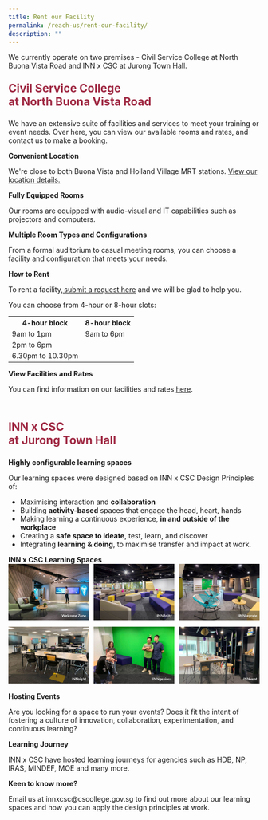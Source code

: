 ```yaml
---
title: Rent our Facility
permalink: /reach-us/rent-our-facility/
description: ""
---
```

<style>

.theheader {
	font-weight: bold;
	color: #9F2943;
	font-size: 1.6em;
	}	
	
.grid-container {
	display: grid;
	grid-template-columns: 1fr 1fr 1fr;
	grid-gap: 2%;
	margin-bottom: 2%;
	}	
</style>

<p>We currently operate on two premises - Civil Service College at North Buona Vista Road and INN x CSC at Jurong Town Hall.</p>


<p class="theheader">Civil Service College 
	<br>at North Buona Vista Road</p>
<p>We have an extensive suite of facilities and services to meet your training or event needs. Over here, you can view our available rooms and rates, and contact us to make a booking.</p>

<b>Convenient Location</b>
<p>We're close to both Buona Vista and Holland Village MRT stations. <a href="/contact-us">View our location details.</a></p>

<b>Fully Equipped Rooms</b>
<p>Our rooms are equipped with audio-visual and IT capabilities such as projectors and computers.</p>

<b>Multiple Room Types and Configurations</b>
<p>From a formal auditorium to casual meeting rooms, you can choose a facility and configuration that meets your needs.</p>

<b>How to Rent</b>
<p>To rent a facility,<a href="https://form.gov.sg/5fb4a7501321980011f4de98"> submit a request here</a> and we will be glad to help you.</p>

<p>You can choose from 4-hour or 8-hour slots:</p>


<table>
  <tbody><tr>
    <th>4-hour block</th>
    <th>8-hour block</th>
  </tr>
  <tr>
    <td>9am to 1pm</td>
    <td>9am to 6pm</td>
  </tr>
  <tr>
    <td>2pm to 6pm</td>
    <td></td>
  </tr>
  <tr>
    <td>6.30pm to 10.30pm</td>
    <td></td>
  </tr>

</tbody></table>

<b>View Facilities and Rates</b>
<p>You can find information on our facilities and rates <a href="https://www.csc.gov.sg/docs/default-source/default-document-library/roomrental_2021.pdf">here</a>.</p>

<br>

<p class="theheader">INN x CSC <br>at Jurong Town Hall</p>

<b>Highly configurable learning spaces</b>

<p>Our learning spaces were designed based on INN x CSC Design Principles of:</p>
<ul>
	<li>Maximising interaction and <b>collaboration</b></li>	
	<li>Building <b>activity-based</b> spaces that engage the head, heart, hands</li>	
	<li>Making learning a continuous experience, <b>in and outside of the workplace</b></li>	
	<li>Creating a <b>safe space to ideate</b>, test, learn, and discover</li>	
	<li>Integrating <b>learning &amp; doing</b>, to maximise transfer and impact at work.</li>	
	</ul>
<b>INN x CSC Learning Spaces</b>
<div class="grid-container">
	<div><img src="/images/Reach%20Us/INN%20Facilities/inn_facilities%20welcomezone.jpg"> </div>
	<div><img src="/images/Reach%20Us/INN%20Facilities/inn_facilities%20innfinity.jpg"></div>
	<div> <img src="/images/Reach%20Us/INN%20Facilities/inn_facilities%20inntegrate.jpg"> </div>
</div>
<div class="grid-container">
	<div><img src="/images/Reach%20Us/INN%20Facilities/inn_facilities%20innsight.jpg"></div>
	<div><img src="/images/Reach%20Us/INN%20Facilities/inn_facilities%20inngenious.jpg"></div>
	<div><img src="/images/Reach%20Us/INN%20Facilities/inn_facilities%20innvent.jpg"></div>

</div>

<b>Hosting Events</b>
<p>Are you looking for a space to run your events? Does it fit the intent of fostering a culture of innovation, collaboration, experimentation, and continuous learning?</p>

<b>Learning Journey</b>
<p>INN x CSC have hosted learning journeys for agencies such as HDB, NP, IRAS, MINDEF, MOE and many more.</p>

<b>Keen to know more?</b>
<p>Email us at innxcsc@cscollege.gov.sg to find out more about our learning spaces and how you can apply the design principles at work.</p>